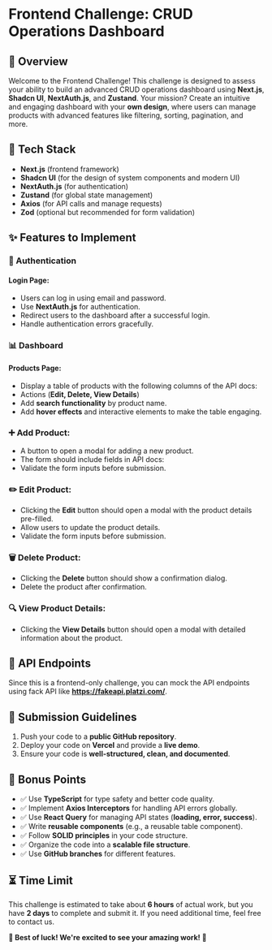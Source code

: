 # Frontend Challenge: CRUD Operations Dashboard

## 🚀 Overview
Welcome to the Frontend Challenge! This challenge is designed to assess your ability to build an advanced CRUD operations dashboard using **Next.js**, **Shadcn UI**, **NextAuth.js**, and **Zustand**. Your mission? Create an intuitive and engaging dashboard with your **own design**, where users can manage products with advanced features like filtering, sorting, pagination, and more.

## 📌 Tech Stack
- **Next.js** (frontend framework)
- **Shadcn UI** (for the design of system components and modern UI)
- **NextAuth.js** (for authentication)
- **Zustand** (for global state management)
- **Axios** (for API calls and manage requests)
- **Zod** (optional but recommended for form validation)

## ✨ Features to Implement

### 🔑 Authentication
#### Login Page:
- Users can log in using email and password.
- Use **NextAuth.js** for authentication.
- Redirect users to the dashboard after a successful login.
- Handle authentication errors gracefully.

### 📊 Dashboard
#### Products Page:
- Display a table of products with the following columns of the API docs:
- Actions (**Edit, Delete, View Details**)
- Add **search functionality** by product name.
- Add **hover effects** and interactive elements to make the table engaging.

### ➕ Add Product:
- A button to open a modal for adding a new product.
- The form should include fields in API docs:
- Validate the form inputs before submission.

### ✏️ Edit Product:
- Clicking the **Edit** button should open a modal with the product details pre-filled.
- Allow users to update the product details.
- Validate the form inputs before submission.

### 🗑️ Delete Product:
- Clicking the **Delete** button should show a confirmation dialog.
- Delete the product after confirmation.

### 🔍 View Product Details:
- Clicking the **View Details** button should open a modal with detailed information about the product.

## 🔗 API Endpoints
Since this is a frontend-only challenge, you can mock the API endpoints using fack API like  **https://fakeapi.platzi.com/**.

## 🎯 Submission Guidelines
1. Push your code to a **public GitHub repository**.
2. Deploy your code on **Vercel** and provide a **live demo**.
3. Ensure your code is **well-structured, clean, and documented**.

## 🚀 Bonus Points
- ✅ Use **TypeScript** for type safety and better code quality.
- ✅ Implement **Axios Interceptors** for handling API errors globally.
- ✅ Use **React Query** for managing API states (**loading, error, success**).
- ✅ Write **reusable components** (e.g., a reusable table component).
- ✅ Follow **SOLID principles** in your code structure.
- ✅ Organize the code into a **scalable file structure**.
- ✅ Use **GitHub branches** for different features.

## ⏳ Time Limit
This challenge is estimated to take about **6 hours** of actual work, but you have **2 days** to complete and submit it. If you need additional time, feel free to contact us.

**🚀 Best of luck! We're excited to see your amazing work! 🎉**
